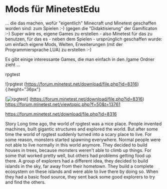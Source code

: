 # Mods für MinetestEdu
... die das machen, wofür "eigentlich" Minecraft und Minetest geschaffen worden sind: zum Spielen :-)
(gegen die "Didaktisierung" der Gamificaton :-)
Super wäre es, eigene Games zu erstellen - also Minetest für das zu benutzen, für das es - neben dem Spielen - ursprünglich geschaffen wurde: 
um einfach eigene Mods, Welten, Erweiterungen (mit der Programmiersprache LUA) zu erstellen :-)

Es gibt einige interessante Games, die man einfach in den /game Ordner zieht ...

rpgtest 

![rpgtest (https://forum.minetest.net/download/file.php?id=8316){:height="36px"}

[![rpgtest ]()] (https://forum.minetest.net/download/file.php?id=8316)
https://forum.minetest.net/viewtopic.php?f=50&t=13761

https://forum.minetest.net/download/file.php?id=8316

Story
Long time ago, the world of rpgtest was a nice place. People invented machines, built gigantic structures and explored the world. But after some time the world of rpgtest suddenly turned into a scary place to live. For some reason, monsters started spawning everywhere. Normal people were not able to live normally in this world anymore. They decided to build houses in trees, because monsters weren't able to climb up things. For some that worked pretty well, but others had problems getting food up there. A group of explorers had a different idea, they decided to build islands in the sky, far away from their hometown. They build a complete ecosystem on these islands and were able to live there by doing so. When they had a basic food source, they sent back some good explorers to try and find the others.


